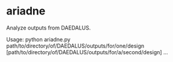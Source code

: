 # ariadne
Analyze outputs from DAEDALUS.

Usage:
python ariadne.py path/to/directory/of/DAEDALUS/outputs/for/one/design [path/to/directory/of/DAEDALUS/outputs/for/a/second/design] ...

